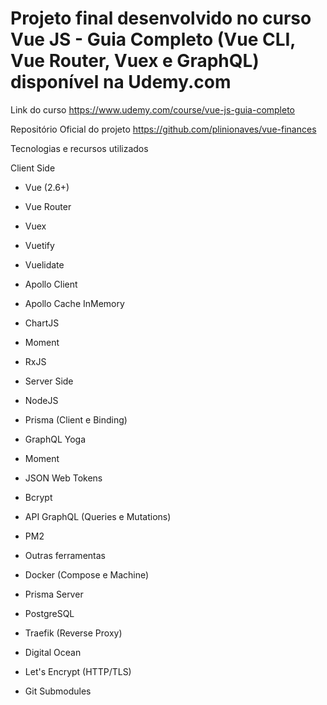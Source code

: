 # Projeto final desenvolvido no curso Vue JS - Guia Completo (Vue CLI, Vue Router, Vuex e GraphQL) disponível na Udemy.com

Link do curso
<https://www.udemy.com/course/vue-js-guia-completo>

Repositório Oficial do projeto
<https://github.com/plinionaves/vue-finances>

Tecnologias e recursos utilizados

Client Side

- Vue (2.6+)
- Vue Router
- Vuex
- Vuetify
- Vuelidate
- Apollo Client
- Apollo Cache InMemory
- ChartJS
- Moment
- RxJS
- Server Side

- NodeJS
- Prisma (Client e Binding)
- GraphQL Yoga
- Moment
- JSON Web Tokens
- Bcrypt
- API GraphQL (Queries e Mutations)
- PM2
- Outras ferramentas

- Docker (Compose e Machine)
- Prisma Server
- PostgreSQL
- Traefik (Reverse Proxy)
- Digital Ocean
- Let's Encrypt (HTTP/TLS)
- Git Submodules
